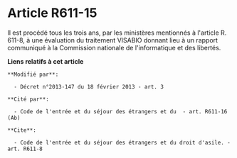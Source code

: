 # Article R611-15

Il est procédé tous les trois ans, par les ministères mentionnés à l'article R. 611-8, à une évaluation du traitement VISABIO
donnant lieu à un rapport communiqué à la Commission nationale de l'informatique et des libertés.

**Liens relatifs à cet article**

	**Modifié par**:

	  - Décret n°2013-147 du 18 février 2013 - art. 3

	**Cité par**:

	  - Code de l'entrée et du séjour des étrangers et du  - art. R611-16 (Ab)

	**Cite**:

	  - Code de l'entrée et du séjour des étrangers et du droit d'asile. - art. R611-8
